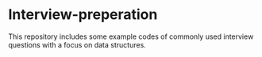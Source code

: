 # Interview-preperation
This repository includes some example codes of commonly used interview questions with a focus on data structures.

